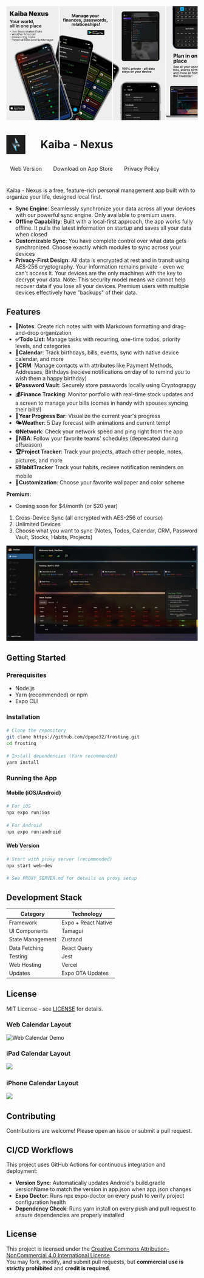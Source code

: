 <div style="display: flex; gap: 2px; margin-bottom: 20px; overflow-x: auto;">
  <img src="assets/screenshots/iosAppstore/image1.png" style="height: 300px; width: auto; object-fit: cover;" />
  <img src="assets/screenshots/iosAppstore/image2.png" style="height: 300px; width: auto; object-fit: cover;" />
  <img src="assets/screenshots/iosAppstore/image3.png" style="height: 300px; width: auto; object-fit: cover;" />
  <img src="assets/screenshots/iosAppstore/image4.png" style="height: 300px; width: auto; object-fit: cover;" />
  <img src="assets/screenshots/iosAppstore/image5.png" style="height: 300px; width: auto; object-fit: cover;" />
</div>

<h1 style="display: flex; align-items: center; margin-bottom: 20px;">
  <img src="assets/images/icon.png" style="height: 50px; width: auto; margin-right: 40px;" />
  Kaiba - Nexus
</h1>

<div style="display: flex; flex-direction: row; align-items: flex-start; gap: 10px; width: 100%; margin-bottom: 30px;">
  <div style="padding: 10px 10px;"><a href="https://kaiba.vercel.app/" style="text-decoration: none;">Web Version</a></div>
  <div style="padding: 10px 10px;"><a href="https://apps.apple.com/us/app/kaiba-nexus/id6743065823" style="text-decoration: none;">Download on App Store</a></div>
  <div style="padding: 10px 10px;"><a href="https://deedaw.cc/pages/privacy.html" style="text-decoration: none;">Privacy Policy</a></div>
</div>

Kaiba - Nexus is a free, feature-rich personal management app built with to organize your life, designed local first. 
- **Sync Engine**: Seamlessly synchronize your data across all your devices with our powerful sync engine. Only available to premium users.
- **Offline Capability**: Built with a local-first approach, the app works fully offline. It pulls the latest information on startup and saves all your data when closed
- **Customizable Sync**: You have complete control over what data gets synchronized. Choose exactly which modules to sync across your devices
- **Privacy-First Design**: All data is encrypted at rest and in transit using AES-256 cryptography. Your information remains private - even we can't access it. Your devices are the only machines with the key to decrypt your data. Note: This security model means we cannot help recover data if you lose all your devices. Premium users with multiple devices effectively have "backups" of their data.

## Features

- **📝Notes**: Create rich notes with with Markdown formatting and drag-and-drop organization
- **✅Todo List**: Manage tasks with recurring, one-time todos, priority levels, and categories
- **📅Calendar**: Track birthdays, bills, events, sync with native device calendar, and more
- **👤CRM**: Manage contacts with attributes like Payment Methods, Addresses, Birthdays (recieve notifications on day of to remind you to wish them a happy birthday)
- **🔒Password Vault**: Securely store passwords locally using Cryptograpgy
- **💰Finance Tracking**: Monitor portfolio with real-time stock updates and a screen to manage your bills (comes in handy with spouses syncing their bills!)
- **🔄Year Progress Bar**: Visualize the current year's progress
- **🌤️Weather**: 5 Day forecast with animations and current temp! 
- **🌐Network**: Check your network speed and ping right from the app
- **🏀NBA**: Follow your favorite teams' schedules (deprecated during offseason)
- **🏆Project Tracker**: Track your projects, attach other people, notes, pictures, and more
- **☑️HabitTracker** Track your habits, recieve notification reminders on mobile
- **🎨Customization**: Choose your favorite wallpaper and color scheme

**Premium**: 
- Coming soon for $4/month (or $20 year)
1. Cross-Device Sync (all encrypted with AES-256 of course)
2. Unlimited Devices 
3. Choose what you want to sync (Notes, Todos, Calendar, CRM, Password Vault, Stocks, Habits, Projects)

![Home Screen Preview](assets/screenshots/web/loaded.png)

## Getting Started

### Prerequisites

- Node.js 
- Yarn (recommended) or npm
- Expo CLI

### Installation

```bash
# Clone the repository
git clone https://github.com/dpope32/frosting.git
cd frosting

# Install dependencies (Yarn recommended)
yarn install
```

### Running the App

#### Mobile (iOS/Android)
```bash
# For iOS
npx expo run:ios

# For Android
npx expo run:android
```

#### Web Version
```bash
# Start with proxy server (recommended)
npx start web-dev

# See PROXY_SERVER.md for details on proxy setup
```

## Development Stack

| Category           | Technology          |
|--------------------|---------------------|
| Framework          | Expo + React Native |
| UI Components      | Tamagui             |
| State Management   | Zustand             |
| Data Fetching      | React Query         |
| Testing            | Jest                |
| Web Hosting        | Vercel              |
| Updates            | Expo OTA Updates    |

## License

MIT License - see [LICENSE](LICENSE) for details.

### Web Calendar Layout
![Web Calendar Demo](assets/videos/hero-ambient-1.gif)

### iPad Calendar Layout
<img src="assets/videos/hero-2.gif" style="height: 380px; width: auto;" />

### iPhone Calendar Layout
<img src="assets/videos/hero-3.gif" style="height: 300px; width: auto;" />

## Contributing

Contributions are welcome! Please open an issue or submit a pull request. 

## CI/CD Workflows

This project uses GitHub Actions for continuous integration and deployment:

- **Version Sync**: Automatically updates Android's build.gradle versionName to match the version in app.json when app.json changes
- **Expo Doctor**: Runs npx expo-doctor on every push to verify project configuration health
- **Dependency Check**: Runs yarn install on every push and pull request to ensure dependencies are properly installed


## License

This project is licensed under the [Creative Commons Attribution-NonCommercial 4.0 International License](https://creativecommons.org/licenses/by-nc/4.0/).  
You may fork, modify, and submit pull requests, but **commercial use is strictly prohibited** and **credit is required**.
